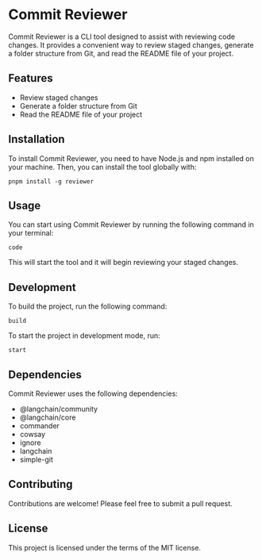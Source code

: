 # Commit Reviewer

Commit Reviewer is a CLI tool designed to assist with reviewing code changes. It provides a convenient way to review staged changes, generate a folder structure from Git, and read the README file of your project.

## Features
- Review staged changes
- Generate a folder structure from Git
- Read the README file of your project

## Installation
To install Commit Reviewer, you need to have Node.js and npm installed on your machine. Then, you can install the tool globally with:

```
pnpm install -g reviewer
```

## Usage
You can start using Commit Reviewer by running the following command in your terminal:

```
code
```

This will start the tool and it will begin reviewing your staged changes.

## Development
To build the project, run the following command:

```
build
```

To start the project in development mode, run:

```
start
```

## Dependencies
Commit Reviewer uses the following dependencies:

- @langchain/community
- @langchain/core
- commander
- cowsay
- ignore
- langchain
- simple-git

## Contributing
Contributions are welcome! Please feel free to submit a pull request.

## License
This project is licensed under the terms of the MIT license.